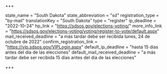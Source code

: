 +++

state_name = "South Dakota"
state_abbreviation = "sd"
registration_type = "by-mail"
translationKey = "South Dakota"
type = "register"
ip_deadline = "2022-10-24"
hp_link = "https://sdsos.gov/elections-voting/"
more_info_link = "https://sdsos.gov/elections-voting/voting/register-to-vote/default.aspx"
mail_received_deadline = "a más tardar debe ser recibida lunes, 24 de octubre de 2022"
confirm_registration_link = "https://vip.sdsos.gov/VIPLogin.aspx"
default_ip_deadline = "hasta 15 días antes del día de las elecciones"
default_mail_received_deadline = "a más tardar debe ser recibida 15 días antes del día de las elecciones"

+++